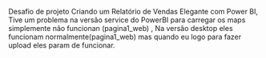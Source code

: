 Desafio de projeto Criando um Relatório de Vendas Elegante com Power BI, 
Tive um problema na versão service do PowerBI para carregar os maps simplemente não funcionan (pagina1_web) ,
Na versão desktop eles funcionam normalmente(pagina1_web) mas quando eu logo para fazer upload eles param de funcionar.
